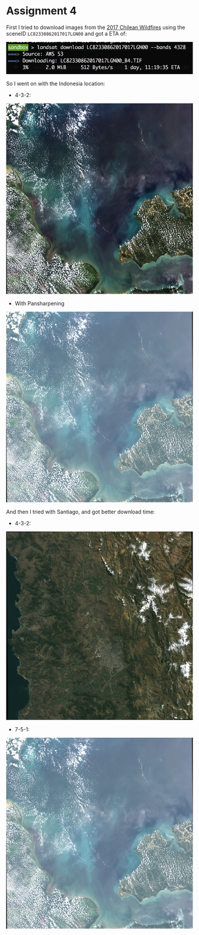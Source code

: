 # Assignment 4

First I tried to download images from the [2017 Chilean Wildfires](https://en.wikipedia.org/wiki/2017_Chile_wildfires) using the sceneID ``` LC82330862017017LGN00 ``` and got a ETA of:

![eta2](imgs/eta2.png)

So I went on with the Indonesia location:

- 4-3-2:

![bands 432](imgs/bands_432.jpg)

- With Pansharpening

![Pansharpening](imgs/bands_432_pan.jpg)

And then I tried with Santiago, and got better download time:

- 4-3-2:

![bands 432](imgs/santiago_bands_432.jpg)

- 7-5-1:

![Pansharpening](imgs/bands_432_pan.jpg)
